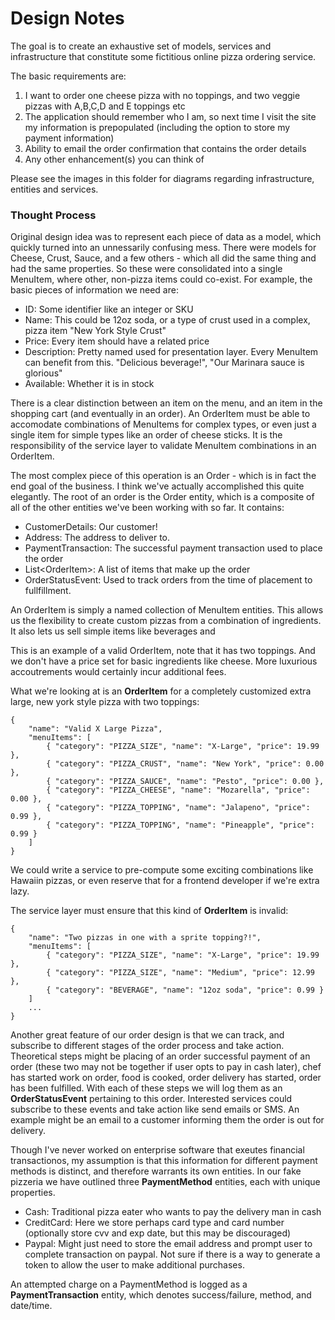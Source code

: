 # Design Notes

The goal is to create an exhaustive set of models, services and infrastructure that constitute some fictitious online pizza ordering service.

The basic requirements are:

1. I want to order one cheese pizza with no toppings, and two veggie pizzas with A,B,C,D and E toppings etc
2. The application should remember who I am, so next time I visit the site my information is prepopulated (including the option to store my payment information)
3. Ability to email the order confirmation that contains the order details
4. Any other enhancement(s) you can think of

Please see the images in this folder for diagrams regarding infrastructure, entities and services.

### Thought Process

Original design idea was to represent each piece of data as a model, which quickly turned into an unnessarily confusing mess. There were models for Cheese, Crust, Sauce, and a few others - which all did the same thing and had the same properties. So these were consolidated into a single MenuItem, where other, non-pizza items could co-exist. For example, the basic pieces of information we need are:

* ID: Some identifier like an integer or SKU
* Name: This could be 12oz soda, or a type of crust used in a complex, pizza item "New York Style Crust"
* Price: Every item should have a related price
* Description: Pretty named used for presentation layer. Every MenuItem can benefit from this. "Delicious beverage!", "Our Marinara sauce is glorious"
* Available: Whether it is in stock

There is a clear distinction between an item on the menu, and an item in the shopping cart (and eventually in an order). An OrderItem must be able to accomodate combinations of MenuItems for complex types, or even just a single item for simple types like an order of cheese sticks. It is the responsibility of the service layer to validate MenuItem combinations in an OrderItem.

The most complex piece of this operation is an Order - which is in fact the end goal of the business. I think we've actually accomplished this quite elegantly. The root of an order is the Order entity, which is a composite of all of the other entities we've been working with so far. It contains:

* CustomerDetails: Our customer!
* Address: The address to deliver to.
* PaymentTransaction: The successful payment transaction used to place the order
* List\<OrderItem\>: A list of items that make up the order
* OrderStatusEvent: Used to track orders from the time of placement to fullfillment.

An OrderItem is simply a named collection of MenuItem entities. This allows us the flexibility to create custom pizzas from a combination of ingredients. It also lets us sell simple items like beverages and 

This is an example of a valid OrderItem, note that it has two toppings. And we don't have a price set for basic ingredients like cheese. More luxurious accoutrements would certainly incur additional fees.

What we're looking at is an **OrderItem** for a completely customized extra large, new york style pizza with two toppings:

```
{ 
    "name": "Valid X Large Pizza",
    "menuItems": [
        { "category": "PIZZA_SIZE", "name": "X-Large", "price": 19.99 },
        { "category": "PIZZA_CRUST", "name": "New York", "price": 0.00 },
        { "category": "PIZZA_SAUCE", "name": "Pesto", "price": 0.00 },
        { "category": "PIZZA_CHEESE", "name": "Mozarella", "price": 0.00 },
        { "category": "PIZZA_TOPPING", "name": "Jalapeno", "price": 0.99 },
        { "category": "PIZZA_TOPPING", "name": "Pineapple", "price": 0.99 }
    ]
}

```

We could write a service to pre-compute some exciting combinations like Hawaiin pizzas, or even reserve that for a frontend developer if we're extra lazy.

The service layer must ensure that this kind of **OrderItem** is invalid:

```
{
    "name": "Two pizzas in one with a sprite topping?!",
    "menuItems": [
        { "category": "PIZZA_SIZE", "name": "X-Large", "price": 19.99 },
        { "category": "PIZZA_SIZE", "name": "Medium", "price": 12.99 },
        { "category": "BEVERAGE", "name": "12oz soda", "price": 0.99 }
    ]
    ...
}
```

Another great feature of our order design is that we can track, and subscribe to different stages of the order process and take action. Theoretical steps might be placing of an order successful payment of an order (these two may not be together if user opts to pay in cash later), chef has started work on order, food is cooked, order delivery has started, order has been fulfilled. With each of these steps we will log them as an **OrderStatusEvent** pertaining to this order. Interested services could subscribe to these events and take action like send emails or SMS. An example might be an email to a customer informing them the order is out for delivery.

Though I've never worked on enterprise software that exeutes financial transactionos, my assumption is that this information for different payment methods is distinct, and therefore warrants its own entities. In our fake pizzeria we have outlined three **PaymentMethod** entities, each with unique properties.

* Cash: Traditional pizza eater who wants to pay the delivery man in cash
* CreditCard: Here we store perhaps card type and card number (optionally store cvv and exp date, but this may be discouraged)
* Paypal: Might just need to store the email address and prompt user to complete transaction on paypal. Not sure if there is a way to generate a token to allow the user to make additional purchases.

An attempted charge on a PaymentMethod is logged as a **PaymentTransaction** entity, which denotes success/failure, method, and date/time. 


